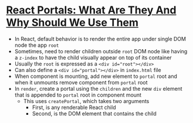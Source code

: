 # [React Portals: What Are They And Why Should We Use Them](https://levelup.gitconnected.com/react-portals-what-are-they-and-why-should-we-use-them-7c082a62e8fa)

* In React, default behavior is to render the entire app under single DOM node the app `root`
* Sometimes, need to render children outside `root` DOM node like having a `z-index` to have the child visually appear on top of its container
* Usually the `root` is expressed as a `<div id="root"></div>`
* Can also define a `<div id="portal"></div>` in `index.html` file
* When component is mounting, add new element to `portal` root and when it unmounts remove component from `portal` root
* In `render`, create a portal using the `children` and the new `div` element that is appended to `portal` root in component mount
  * This uses `createPortal`, which takes two arguments
    * First, is any renderable React child
    * Second, is the DOM element that contains the child